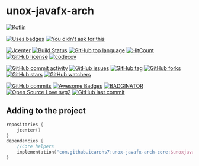 # unox-javafx-arch

[![Kotlin](https://upload.wikimedia.org/wikipedia/commons/thumb/7/74/Kotlin-logo.svg/240px-Kotlin-logo.svg.png)](
https://kotlinlang.org)

[![Uses badges](https://forthebadge.com/images/badges/uses-badges.svg)](
https://forthebadge.com/)
[![You didn't ask for this](https://forthebadge.com/images/badges/you-didnt-ask-for-this.svg)](
https://forthebadge.com)

[![Jcenter](https://api.bintray.com/packages/icarohs7/libraries/unox-javafx-arch/images/download.svg)](
https://bintray.com/icarohs7/libraries/unox-javafx-arch/_latestVersion)
[![Build Status](https://travis-ci.org/icarohs7/unox-javafx-arch.svg?branch=master)](
https://travis-ci.org/icarohs7/unox-javafx-arch)
[![GitHub top language](https://img.shields.io/github/languages/top/icarohs7/unox-javafx-arch.svg)](
https://github.com/icarohs7/unox-javafx-arch/search?l=kotlin)
[![HitCount](http://hits.dwyl.io/icarohs7/unox-javafx-arch.svg)](
http://hits.dwyl.io/icarohs7/unox-javafx-arch)
[![GitHub license](https://img.shields.io/github/license/icarohs7/unox-javafx-arch.svg)](
https://github.com/icarohs7/unox-javafx-arch/blob/master/LICENSE)
[![codecov](https://codecov.io/gh/icarohs7/unox-javafx-arch/branch/master/graph/badge.svg)](
https://codecov.io/gh/icarohs7/unox-javafx-arch)

[![GitHub commit activity](https://img.shields.io/github/commit-activity/w/icarohs7/unox-javafx-arch.svg)](
https://github.com/icarohs7/unox-javafx-arch/commits/master)
[![GitHub issues](https://img.shields.io/github/issues/icarohs7/unox-javafx-arch.svg)](
https://github.com/icarohs7/unox-javafx-arch/issues)
[![GitHub tag](https://img.shields.io/github/tag/icarohs7/unox-javafx-arch.svg)](
https://github.com/icarohs7/unox-javafx-arch/releases)
[![GitHub forks](https://img.shields.io/github/forks/icarohs7/unox-javafx-arch.svg?style=social&label=Fork)](
https://github.com/icarohs7/unox-javafx-arch/fork)
[![GitHub stars](https://img.shields.io/github/stars/icarohs7/unox-javafx-arch.svg?style=social&label=Stars)](
https://github.com/icarohs7/unox-javafx-arch)
[![GitHub watchers](https://img.shields.io/github/watchers/icarohs7/unox-javafx-arch.svg?style=social&label=Watch)](
https://github.com/icarohs7/unox-javafx-arch/subscription)

[![GitHub commits](https://img.shields.io/github/commits-since/icarohs7/unox-javafx-arch/v0.1.0.svg)](
https://github.com/icarohs7/unox-javafx-arch/releases/v0.1.0)
[![Awesome Badges](https://img.shields.io/badge/badges-awesome-green.svg)](
https://github.com/Naereen/badges)
[![BADGINATOR](https://badginator.herokuapp.com/icarohs7/unox-javafx-arch.svg)](
https://github.com/defunctzombie/badginator)
[![Open Source Love svg2](https://badges.frapsoft.com/os/v2/open-source.svg?v=103)](
https://github.com/ellerbrock/open-source-badges/)
[![GitHub last commit](https://img.shields.io/github/last-commit/icarohs7/unox-javafx-arch.svg)](
https://github.com/icarohs7/unox-core/commits/master)

## Adding to the project

```kotlin
repositories {
    jcenter()
}
dependencies {
    //Core helpers
    implementation("com.github.icarohs7:unox-javafx-arch-core:$unoxjavafxarch_version") //Multiplatform
}
```
